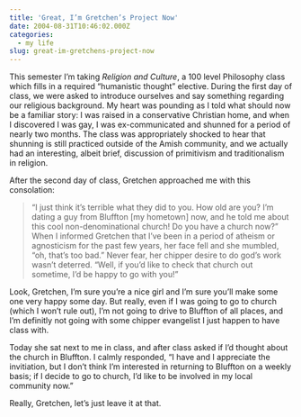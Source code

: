 ```yaml
---
title: 'Great, I’m Gretchen’s Project Now'
date: 2004-08-31T10:46:02.000Z
categories:
  - my life
slug: great-im-gretchens-project-now
---
```

This semester I’m taking _Religion and Culture_, a 100 level Philosophy class which fills in a required “humanistic thought” elective. During the first day of class, we were asked to introduce ourselves and say something regarding our religious background. My heart was pounding as I told what should now be a familiar story: I was raised in a conservative Christian home, and when I discovered I was gay, I was ex-communicated and shunned for a period of nearly two months. The class was appropriately shocked to hear that shunning is still practiced outside of the Amish community, and we actually had an interesting, albeit brief, discussion of primitivism and traditionalism in religion.

After the second day of class, Gretchen approached me with this consolation:

> “I just think it’s terrible what they did to you. How old are you? I’m dating a guy from Bluffton [my hometown] now, and he told me about this cool non-denominational church! Do you have a church now?”
When I informed Gretchen that I’ve been in a period of atheism or agnosticism for the past few years, her face fell and she mumbled, “oh, that’s too bad.” Never fear, her chipper desire to do god’s work wasn’t deterred. “Well, if you’d like to check that church out sometime, I’d be happy to go with you!”

Look, Gretchen, I’m sure you’re a nice girl and I’m sure you’ll make some one very happy some day. But really, even if I was going to go to church (which I won’t rule out), I’m not going to drive to Bluffton of all places, and I’m definitly not going with some chipper evangelist I just happen to have class with.

Today she sat next to me in class, and after class asked if I’d thought about the church in Bluffton. I calmly responded, “I have and I appreciate the invitiation, but I don’t think I’m interested in returning to Bluffton on a weekly basis; if I decide to go to church, I’d like to be involved in my local community now.”

Really, Gretchen, let’s just leave it at that.


